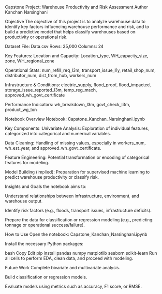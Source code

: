 Capstone Project: Warehouse Productivity and Risk Assessment
Author
Kanchan Narsinghani

Objective
The objective of this project is to analyze warehouse data to identify key factors influencing warehouse performance and risk, and to build a predictive model that helps classify warehouses based on productivity or operational risk.

Dataset
File: Data.csv
Rows: 25,000
Columns: 24

Key Features:
Location and Capacity: Location_type, WH_capacity_size, zone, WH_regional_zone

Operational Stats: num_refill_req_l3m, transport_issue_l1y, retail_shop_num, distributor_num, dist_from_hub, workers_num

Infrastructure & Conditions: electric_supply, flood_proof, flood_impacted, storage_issue_reported_l3m, temp_reg_mach, approved_wh_govt_certificate

Performance Indicators: wh_breakdown_l3m, govt_check_l3m, product_wg_ton

Notebook Overview
Notebook: Capstone_Kanchan_Narsinghani.ipynb

Key Components:
Univariate Analysis: Exploration of individual features, categorized into categorical and numerical variables.

Data Cleaning: Handling of missing values, especially in workers_num, wh_est_year, and approved_wh_govt_certificate.

Feature Engineering: Potential transformation or encoding of categorical features for modeling.

Model Building (implied): Preparation for supervised machine learning to predict warehouse productivity or classify risk.

Insights and Goals
the notebook aims to:

Understand relationships between infrastructure, environment, and warehouse output.

Identify risk factors (e.g., floods, transport issues, infrastructure deficits).

Prepare the data for classification or regression modeling (e.g., predicting tonnage or operational success/failure).

How to Use
Open the notebook: Capstone_Kanchan_Narsinghani.ipynb

Install the necessary Python packages:

bash
Copy
Edit
pip install pandas numpy matplotlib seaborn scikit-learn
Run all cells to perform EDA, clean data, and proceed with modeling.

Future Work
Complete bivariate and multivariate analysis.

Build classification or regression models.

Evaluate models using metrics such as accuracy, F1 score, or RMSE.

